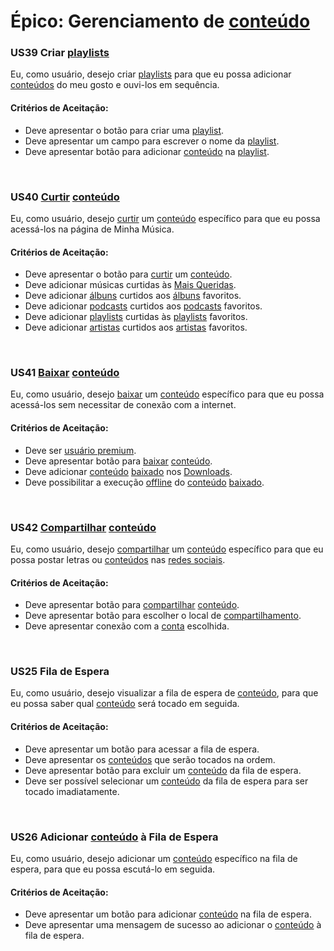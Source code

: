 # Épico: Gerenciamento de [conteúdo](/modelagem/lexico#conteudo)
<div class="line"></div>

### US39 Criar [playlists](/modelagem/lexico#playlist)

Eu,  como usuário, desejo criar [playlists](/modelagem/lexico#playlist) para que eu possa adicionar [conteúdos](/modelagem/lexico#conteudo) do meu gosto e ouvi-los em sequência.

#### Critérios de Aceitação:
- Deve apresentar o botão para criar uma [playlist](/modelagem/lexico#playlist).
- Deve apresentar um campo para escrever o nome da [playlist](/modelagem/lexico#playlist).
- Deve apresentar botão para adicionar [conteúdo](/modelagem/lexico#conteudo) na [playlist](/modelagem/lexico#playlist).

<br>

### US40 [Curtir](/modelagem/lexico#curtir) [conteúdo](/modelagem/lexico#conteudo) 

Eu,  como usuário, desejo [curtir](/modelagem/lexico#curtir) um [conteúdo](/modelagem/lexico#conteudo) específico para que eu possa acessá-los na página de Minha Música.

#### Critérios de Aceitação:
- Deve apresentar o botão para [curtir](/modelagem/lexico#curtir) um [conteúdo](/modelagem/lexico#conteudo).
- Deve adicionar músicas curtidas às [Mais Queridas](/modelagem/lexico#mais-queridas).
- Deve adicionar [álbuns](/modelagem/lexico#album) curtidos aos [álbuns](/modelagem/lexico#album) favoritos.
- Deve adicionar [podcasts](/modelagem/lexico#podcast) curtidos aos [podcasts](/modelagem/lexico#podcast) favoritos.
- Deve adicionar [playlists](/modelagem/lexico#playlist) curtidas às [playlists](/modelagem/lexico#playlist) favoritos.
- Deve adicionar [artistas](/modelagem/lexico#artista) curtidos aos [artistas](/modelagem/lexico#artista) favoritos.
<br>


### US41 [Baixar](/modelagem/lexico#download) [conteúdo](/modelagem/lexico#conteudo) 

Eu,  como usuário, desejo [baixar](/modelagem/lexico#download) um [conteúdo](/modelagem/lexico#conteudo) específico para que eu possa acessá-los sem necessitar de conexão com a internet.

#### Critérios de Aceitação:
- Deve ser [usuário premium](/modelagem/lexico#usuario-premium).
- Deve apresentar botão para [baixar](/modelagem/lexico#download) [conteúdo](/modelagem/lexico#conteudo).
- Deve adicionar [conteúdo](/modelagem/lexico#conteudo) [baixado](/modelagem/lexico#download) nos [Downloads](/modelagem/lexico#download).
- Deve possibilitar a execução [offline](/modelagem/lexico#offline) do [conteúdo](/modelagem/lexico#conteudo) [baixado](/modelagem/lexico#download).

<br>

### US42 [Compartilhar](/modelagem/lexico#compartilhar) [conteúdo](/modelagem/lexico#conteudo) 

Eu,  como usuário, desejo [compartilhar](/modelagem/lexico#compartilhar) um [conteúdo](/modelagem/lexico#conteudo) específico para que eu possa postar letras ou [conteúdos](/modelagem/lexico#conteudo) nas [redes sociais](/modelagem/lexico#rede-social).

#### Critérios de Aceitação:
- Deve apresentar botão para [compartilhar](/modelagem/lexico#compartilhar) [conteúdo](/modelagem/lexico#conteudo).
- Deve apresentar botão para escolher o local de [compartilhamento](/modelagem/lexico#compartilhar).
- Deve apresentar conexão com a [conta](/modelagem/lexico#conta) escolhida.

<br>

### US25 Fila de Espera

Eu,  como usuário, desejo visualizar a fila de espera de [conteúdo](/modelagem/lexico#conteudo), para que eu possa saber qual [conteúdo](/modelagem/lexico#conteudo) será tocado em seguida. 

#### Critérios de Aceitação:
- Deve apresentar um botão para acessar a fila de espera.
- Deve apresentar os [conteúdos](/modelagem/lexico#conteudo) que serão tocados na ordem.
- Deve apresentar botão para excluir um [conteúdo](/modelagem/lexico#conteudo) da fila de espera.
- Deve ser possível selecionar um [conteúdo](/modelagem/lexico#conteudo) da fila de espera para ser tocado imadiatamente.

<br>

### US26 Adicionar [conteúdo](/modelagem/lexico#conteudo) à Fila de Espera

Eu,  como usuário, desejo adicionar um [conteúdo](/modelagem/lexico#conteudo) específico na fila de espera, para que eu possa escutá-lo em seguida.

#### Critérios de Aceitação:
- Deve apresentar um botão para adicionar [conteúdo](/modelagem/lexico#conteudo) na fila de espera.
- Deve apresentar uma mensagem de sucesso ao adicionar o [conteúdo](/modelagem/lexico#conteudo) à fila de espera.

<br>